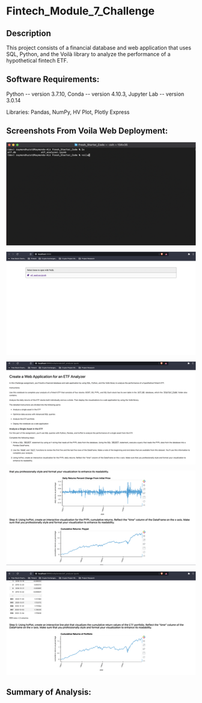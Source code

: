 # Fintech_Module_7_Challenge

## Description
This project consists of a financial database and web application that uses SQL, Python, and the Voilà library to analyze the performance of a hypothetical fintech ETF.

## Software Requirements:
Python -- version 3.7.10, Conda -- version 4.10.3, Jupyter Lab -- version 3.0.14

Libraries: Pandas, NumPy, HV Plot, Plotly Express

## Screenshots From Voila Web Deployment:

![alt text](https://github.com/rhurst11/Fintech_Module_7_Challenge/blob/main/Voila_Examples/Voila_1.png)

![alt text](https://github.com/rhurst11/Fintech_Module_7_Challenge/blob/main/Voila_Examples/Voila_2.png)

![alt text](https://github.com/rhurst11/Fintech_Module_7_Challenge/blob/main/Voila_Examples/Voila_3.png)

![alt text](https://github.com/rhurst11/Fintech_Module_7_Challenge/blob/main/Voila_Examples/Voila_4.png)

![alt text](https://github.com/rhurst11/Fintech_Module_7_Challenge/blob/main/Voila_Examples/Voila_5.png)

## Summary of Analysis:
